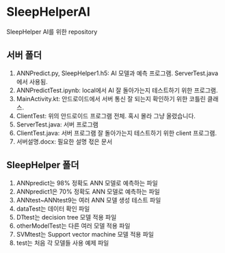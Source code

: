 # SleepHelperAI
SleepHelper AI를 위한 repository

## 서버 폴더
1. ANNPredict.py, SleepHelper1.h5: AI 모델과 예측 프로그램. ServerTest.java에서 사용됨.
2. ANNPredictTest.ipynb: local에서 AI 잘 돌아가는지 테스트하기 위한 프로그램.
3. MainActivity.kt: 안드로이드에서 서버 통신 잘 되는지 확인하기 위한 코틀린 클래스.
4. ClientTest: 위의 안드로이드 프로그램 전체. 혹시 몰라 그냥 올렸습니다. 
5. ServerTest.java: 서버 프로그램
6. ClientTest.java: 서버 프로그램 잘 돌아가는지 테스트하기 위한 client 프로그램.
7. 서버설명.docx: 필요한 설명 젃은 문서

## SleepHelper 폴더
1. ANNpredict는 98% 정확도 ANN 모델로 예측하는 파일
2. ANNpredict1은 70% 정확도 ANN 모델로 예측하는 파일
3. ANNtest~ANNtest9는 여러 ANN 모델 생성 테스트 파일
4. dataTest는 데이터 확인 파일
5. DTtest는 decision tree 모델 적용 파일
6. otherModelTest는 다른 여러 모델 적용 파일
7. SVMtest는 Support vector machine 모델 적용 파일
8. test는 처음 각 모델들 사용 예제 파일
